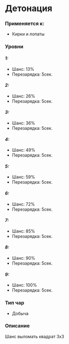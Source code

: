 # Детонация

### Применяется к:

* Кирки и лопаты

### Уровни

#### _1:_&#x20;

* Шанс: 13%
* Перезарядка:  5сек.

#### _2:_

* Шанс: 26%
* Перезарядка:  5сек.

#### _3:_&#x20;

* Шанс: 36%
* Перезарядка:  5сек.

#### _4:_

* Шанс: 49%
* Перезарядка:  5сек.

#### _5:_&#x20;

* Шанс: 59%
* Перезарядка:  5сек.

#### _6:_

* Шанс: 72%
* Перезарядка:  5сек.

#### _7:_&#x20;

* Шанс: 85%
* Перезарядка:  5сек.

#### _8:_

* Шанс: 90%
* Перезарядка:  5сек.

#### _9:_

* Шанс: 100%
* Перезарядка:  5сек.

### Тип чар

* Добыча

### Описание

Шанс выломать квадрат 3x3
